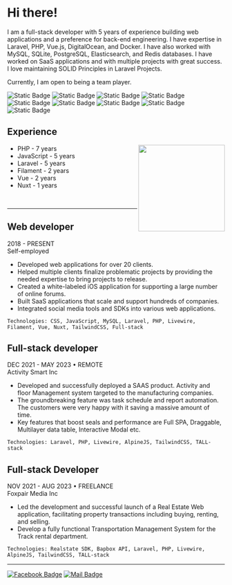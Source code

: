 # Hi there!

I am a full-stack developer with 5 years of experience building web applications and a preference for back-end engineering. I have expertise in Laravel, PHP, Vue.js, DigitalOcean, and Docker. I have also worked with MySQL, SQLite, PostgreSQL, Elasticsearch, and Redis databases. I have worked on SaaS applications and with multiple projects with great success. I love maintaining SOLID Principles in Laravel Projects.

Currently, I am open to being a team player.

![Static Badge](https://img.shields.io/badge/Full--stack-white) ![Static Badge](https://img.shields.io/badge/TALL_stack-white) ![Static Badge](https://img.shields.io/badge/Filament-white) ![Static Badge](https://img.shields.io/badge/PHP-white) ![Static Badge](https://img.shields.io/badge/Laravel-white) ![Static Badge](https://img.shields.io/badge/JavaScript-white) ![Static Badge](https://img.shields.io/badge/Vue-white) ![Static Badge](https://img.shields.io/badge/Nuxt-white) ![Static Badge](https://img.shields.io/badge/Tailwind_CSS-white) 

<!-- <img align="right" src="https://github-readme-stats.vercel.app/api/top-langs/?username=arifhossen-dev&show_icons=true&hide_border=false&theme=radical" width="37%" alt="Arif Hossen's Top Languages"> -->

## Experience
<img height=200 align="right" src="https://github-readme-stats.vercel.app/api/top-langs?username=arifhossen-dev&layout=compact&langs_count=8&card_width=320" />

- PHP - 7 years
- JavaScript - 5 years
- Laravel - 5 years
- Filament - 2 years
- Vue - 2 years
- Nuxt - 1 years
<br/>

---

## Web developer
2018 - PRESENT  
Self-employed  
- Developed web applications for over 20 clients.
- Helped multiple clients finalize problematic projects by providing the needed expertise to bring projects to release.
- Created a white-labeled iOS application for supporting a large number of online forums.
- Built SaaS applications that scale and support hundreds of companies.
- Integrated social media tools and SDKs into various web applications.

```Technologies: CSS, JavaScript, MySQL, Laravel, PHP, Livewire, Filament, Vue, Nuxt, TailwindCSS, Full-stack```

## Full-stack developer
DEC 2021 - MAY 2023 • REMOTE\
Activity Smart Inc

- Developed and successfully deployed a SAAS product. Activity and floor Management system targeted to the manufacturing companies.
- The groundbreaking feature was task schedule and report automation. The customers were very happy with it saving a massive amount of time.
- Key features that boost seals and performance are Full SPA, Draggable, Multilayer data table, Interactive Modal etc.

```Technologies: Laravel, PHP, Livewire, AlpineJS, TailwindCSS, TALL-stack```

## Full-stack Developer
NOV 2021 - AUG 2023 • FREELANCE\
Foxpair Media Inc

- Led the development and successful launch of a Real Estate Web application, facilitating property transactions including buying, renting, and selling.
- Develop a fully functional Transportation Management System for the Track rental department.

```Technologies: Realstate SDK, Bapbox API, Laravel, PHP, Livewire, AlpineJS, TailwindCSS, TALL-stack```


---
[![Facebook Badge](https://img.shields.io/badge/linkedin-1877F2?style=for-the-badge&logo=linkedin&logoColor=white)](https://www.linkedin.com/in/arifhossen-dev/)  [![Mail Badge](https://img.shields.io/badge/Gmail-D14836?style=for-the-badge&logo=gmail&logoColor=white)](mailto:ahak.bsl@gmail.com)
